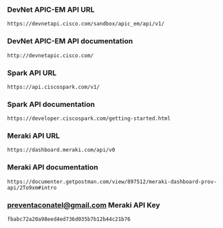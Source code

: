 
### DevNet APIC-EM API URL

```
https://devnetapi.cisco.com/sandbox/apic_em/api/v1/
```

### DevNet APIC-EM API documentation

```
http://devnetapic.cisco.com/
```

### Spark API URL

```
https://api.ciscospark.com/v1/
```

### Spark API documentation

```
https://developer.ciscospark.com/getting-started.html
```

### Meraki API URL

```
https://dashboard.meraki.com/api/v0
```

### Meraki API documentation

```
https://documenter.getpostman.com/view/897512/meraki-dashboard-prov-api/2To9xm#intro
```

### preventaconatel@gmail.com Meraki API Key
```
fbabc72a20a98eed4ed736d035b7b12b44c21b76
```
